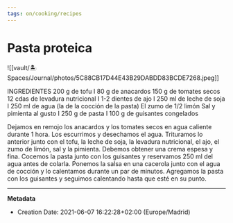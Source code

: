```yaml
---
tags: on/cooking/recipes
---
```

# Pasta proteica

![[vault/🏝 Spaces/Journal/photos/5C88CB17D44E43B29DABDD83BCDE7268.jpeg]]

INGREDIENTES
200 g de tofu
I 80 g de anacardos
150 g de tomates secos
12 cdas de levadura nutricional
I 1-2 dientes de ajo
I 250 ml de leche de soja
I 250 ml de agua (la de la cocción de la pasta)
El zumo de 1/2 limón
Sal y pimienta al gusto
I 250 g de pasta
I 100 g de guisantes congelados

Dejamos en remojo los anacardos y los tomates
secos en agua caliente durante 1 hora. Los
escurrimos y desechamos el agua.
Trituramos lo anterior junto con el tofu, la leche de
soja, la levadura nutricional, el ajo, el zumo de limón,
sal y la pimienta. Debemos obtener una crema
espesa y fina.
Cocemos la pasta junto con los guisantes y
reservamos 250 ml del agua antes de colarla.
Ponemos la salsa en una cacerola junto con el
agua de cocción y lo calentamos durante un par de
minutos. Agregamos la pasta con los guisantes y
seguimos calentando hasta que esté en su punto.

---
**Metadata**
- Creation Date: 2021-06-07 16:22:28+02:00 (Europe/Madrid)
